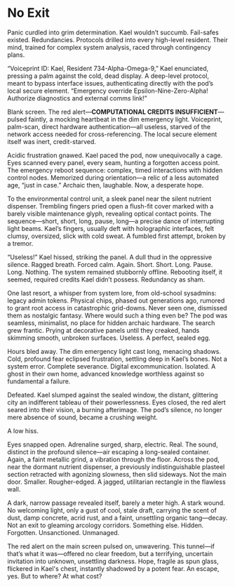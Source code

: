 # No Exit

Panic curdled into grim determination. Kael wouldn’t succumb. Fail-safes existed. Redundancies. Protocols drilled into every high-level resident. Their mind, trained for complex system analysis, raced through contingency plans.

“Voiceprint ID: Kael, Resident 734-Alpha-Omega-9,” Kael enunciated, pressing a palm against the cold, dead display. A deep-level protocol, meant to bypass interface issues, authenticating directly with the pod’s local secure element. “Emergency override Epsilon-Nine-Zero-Alpha! Authorize diagnostics and external comms link!”

Blank screen. The red alert—**COMPUTATIONAL CREDITS INSUFFICIENT**—pulsed faintly, a mocking heartbeat in the dim emergency light. Voiceprint, palm-scan, direct hardware authentication—all useless, starved of the network access needed for cross-referencing. The local secure element itself was inert, credit-starved.

Acidic frustration gnawed. Kael paced the pod, now unequivocally a cage. Eyes scanned every panel, every seam, hunting a forgotten access point. The emergency reboot sequence: complex, timed interactions with hidden control nodes. Memorized during orientation—a relic of a less automated age, “just in case.” Archaic then, laughable. Now, a desperate hope.

To the environmental control unit, a sleek panel near the silent nutrient dispenser. Trembling fingers pried open a flush-fit cover marked with a barely visible maintenance glyph, revealing optical contact points. The sequence—short, short, long, pause, long—a precise dance of interrupting light beams. Kael’s fingers, usually deft with holographic interfaces, felt clumsy, oversized, slick with cold sweat. A fumbled first attempt, broken by a tremor.

“Useless!” Kael hissed, striking the panel. A dull thud in the oppressive silence. Ragged breath. Forced calm. Again. Short. Short. Long. Pause. Long. Nothing. The system remained stubbornly offline. Rebooting itself, it seemed, required credits Kael didn’t possess. Redundancy as sham.

One last resort, a whisper from system lore, from old-school sysadmins: legacy admin tokens. Physical chips, phased out generations ago, rumored to grant root access in catastrophic grid-downs. Never seen one, dismissed them as nostalgic fantasy. Where would such a thing even be? The pod was seamless, minimalist, no place for hidden archaic hardware. The search grew frantic. Prying at decorative panels until they creaked, hands skimming smooth, unbroken surfaces. Useless. A perfect, sealed egg.

Hours bled away. The dim emergency light cast long, menacing shadows. Cold, profound fear eclipsed frustration, settling deep in Kael’s bones. Not a system error. Complete severance. Digital excommunication. Isolated. A ghost in their own home, advanced knowledge worthless against so fundamental a failure.

Defeated. Kael slumped against the sealed window, the distant, glittering city an indifferent tableau of their powerlessness. Eyes closed, the red alert seared into their vision, a burning afterimage. The pod’s silence, no longer mere absence of sound, became a crushing weight.

A low hiss.

Eyes snapped open. Adrenaline surged, sharp, electric. Real. The sound, distinct in the profound silence—air escaping a long-sealed container. Again, a faint metallic grind, a vibration through the floor. Across the pod, near the dormant nutrient dispenser, a previously indistinguishable plasteel section retracted with agonizing slowness, then slid sideways. Not the main door. Smaller. Rougher-edged. A jagged, utilitarian rectangle in the flawless wall.

A dark, narrow passage revealed itself, barely a meter high. A stark wound. No welcoming light, only a gust of cool, stale draft, carrying the scent of dust, damp concrete, acrid rust, and a faint, unsettling organic tang—decay. Not an exit to gleaming arcology corridors. Something else. Hidden. Forgotten. Unsanctioned. Unmanaged.

The red alert on the main screen pulsed on, unwavering. This tunnel—if that’s what it was—offered no clear freedom, but a terrifying, uncertain invitation into unknown, unsettling darkness. Hope, fragile as spun glass, flickered in Kael's chest, instantly shadowed by a potent fear. An escape, yes. But to where? At what cost?
